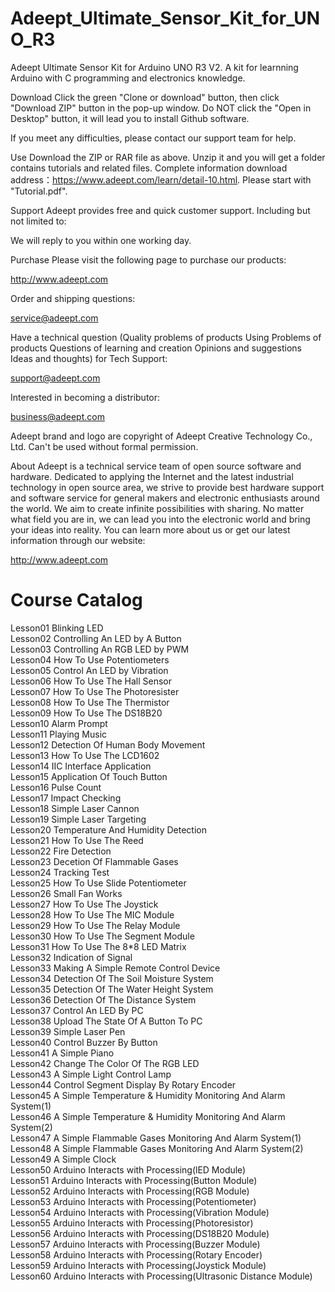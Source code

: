 # Adeept_Ultimate_Sensor_Kit_for_UNO_R3

Adeept Ultimate Sensor Kit for Arduino UNO R3 V2. A kit for learnning Arduino with C programming and electronics knowledge.

Download Click the green "Clone or download" button, then click "Download ZIP" button in the pop-up window. Do NOT click the "Open in Desktop" button, it will lead you to install Github software.

If you meet any difficulties, please contact our support team for help.

Use Download the ZIP or RAR file as above. Unzip it and you will get a folder contains tutorials and related files. Complete information download address：https://www.adeept.com/learn/detail-10.html. Please start with "Tutorial.pdf".

Support Adeept provides free and quick customer support. Including but not limited to:

We will reply to you within one working day.

Purchase Please visit the following page to purchase our products:

http://www.adeept.com

Order and shipping questions:

service@adeept.com

Have a technical question (Quality problems of products Using Problems of products Questions of learning and creation Opinions and suggestions Ideas and thoughts) for Tech Support:

support@adeept.com

Interested in becoming a distributor:

business@adeept.com

Adeept brand and logo are copyright of Adeept Creative Technology Co., Ltd. Can't be used without formal permission.

About Adeept is a technical service team of open source software and hardware. Dedicated to applying the Internet and the latest industrial technology in open source area, we strive to provide best hardware support and software service for general makers and electronic enthusiasts around the world. We aim to create infinite possibilities with sharing. No matter what field you are in, we can lead you into the electronic world and bring your ideas into reality. You can learn more about us or get our latest information through our website:

http://www.adeept.com

# Course Catalog

Lesson01   Blinking LED    
Lesson02   Controlling An LED by A Button	    
Lesson03   Controlling An RGB LED by PWM	  
Lesson04   How To Use Potentiometers	   
Lesson05   Control An LED by Vibration	   
Lesson06   How To Use The Hall Sensor	    
Lesson07   How To Use The Photoresister	     
Lesson08   How To Use The Thermistor	                                      
Lesson09   How To Use The DS18B20 	                
Lesson10   Alarm Prompt	         
Lesson11   Playing Music	                      
Lesson12   Detection Of Human Body Movement	                                  
Lesson13   How To Use The LCD1602	                          
Lesson14   IIC Interface Application	                    
Lesson15   Application Of Touch Button	                    
Lesson16   Pulse Count	                            
Lesson17   Impact Checking	                        
Lesson18   Simple Laser Cannon	                              
Lesson19   Simple Laser Targeting	                    
Lesson20   Temperature And Humidity Detection	                   
Lesson21   How To Use The Reed                         
Lesson22   Fire Detection	                     
Lesson23   Decetion Of Flammable Gases                    
Lesson24   Tracking Test	                          
Lesson25   How To Use Slide Potentiometer	                      
Lesson26   Small Fan Works	                
Lesson27   How To Use The Joystick 	                            
Lesson28   How To Use The MIC Module	                   
Lesson29   How To Use The Relay Module	                   
Lesson30   How To Use The Segment Module                   
Lesson31   How To Use The 8*8 LED Matrix	                           
Lesson32   Indication of Signal                  
Lesson33   Making A Simple Remote Control Device                         
Lesson34   Detection Of The Soil Moisture System	                      
Lesson35   Detection Of The Water Height System	                    
Lesson36   Detection Of The Distance System                         
Lesson37   Control An LED By PC                                 
Lesson38   Upload The State Of A Button To PC                
Lesson39   Simple Laser Pen                         
Lesson40   Control Buzzer By Button                 
Lesson41   A Simple Piano                      
Lesson42   Change The Color Of The RGB LED                             
Lesson43   A Simple Light Control Lamp                   
Lesson44   Control Segment Display By Rotary Encoder                      
Lesson45   A Simple Temperature & Humidity Monitoring And Alarm System(1)                   
Lesson46   A Simple Temperature & Humidity Monitoring And Alarm System(2)                    
Lesson47   A Simple Flammable Gases Monitoring And Alarm System(1)                        
Lesson48   A Simple Flammable Gases Monitoring And Alarm System(2)                             
Lesson49   A Simple Clock                      
Lesson50   Arduino Interacts with Processing(lED Module)                          
Lesson51   Arduino Interacts with Processing(Button Module)                       
Lesson52   Arduino Interacts with Processing(RGB Module)                           
Lesson53   Arduino Interacts with Processing(Potentiometer)                      
Lesson54   Arduino Interacts with Processing(Vibration Module)                                
Lesson55   Arduino Interacts with Processing(Photoresistor)                           
Lesson56   Arduino Interacts with Processing(DS18B20 Module)                   
Lesson57   Arduino Interacts with Processing(Buzzer Module)                   
Lesson58   Arduino Interacts with Processing(Rotary Encoder)                        
Lesson59   Arduino Interacts with Processing(Joystick Module)                        
Lesson60   Arduino Interacts with Processing(Ultrasonic Distance Module)                        
